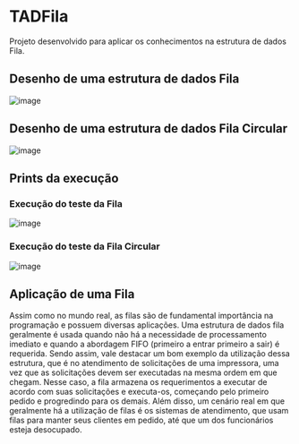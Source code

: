 # TADFila
Projeto desenvolvido para aplicar os conhecimentos na estrutura de dados Fila.

## Desenho de uma estrutura de dados Fila
![image](https://user-images.githubusercontent.com/100099053/224518523-382e4bbc-5bdb-4ab5-bbe4-070a69249cf4.png)

## Desenho de uma estrutura de dados Fila Circular
![image](https://user-images.githubusercontent.com/100099053/224518542-f10435ca-50a4-468a-9047-6ee47744b24a.png)

## Prints da execução
### Execução do teste da Fila
![image](https://user-images.githubusercontent.com/100099053/224518600-d846f695-b2a2-4073-b6a1-1886d9bfa05e.png)
### Execução do teste da Fila Circular
![image](https://user-images.githubusercontent.com/100099053/224518634-507ec8a6-013b-49a4-9f21-65df7d508c18.png)

## Aplicação de uma Fila
Assim como no mundo real, as filas são de fundamental importância na
programação e possuem diversas aplicações. Uma estrutura de dados fila
geralmente é usada quando não há a necessidade de processamento
imediato e quando a abordagem FIFO (primeiro a entrar primeiro a sair) é
requerida. Sendo assim, vale destacar um bom exemplo da utilização dessa
estrutura, que é no atendimento de solicitações de uma impressora, uma vez
que as solicitações devem ser executadas na mesma ordem em que chegam.
Nesse caso, a fila armazena os requerimentos a executar de acordo com
suas solicitações e executa-os, começando pelo primeiro pedido e
progredindo para os demais. Além disso, um cenário real em que geralmente
há a utilização de filas é os sistemas de atendimento, que usam filas para
manter seus clientes em pedido, até que um dos funcionários esteja
desocupado.
